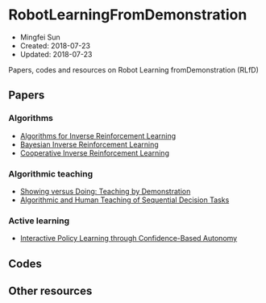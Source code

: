 # RobotLearningFromDemonstration
* Mingfei Sun
* Created: 2018-07-23
* Updated: 2018-07-23

Papers, codes and resources on Robot Learning fromDemonstration (RLfD)

## Papers

### Algorithms
* [Algorithms for Inverse Reinforcement Learning](https://ai.stanford.edu/~ang/papers/icml00-irl.pdf)
* [Bayesian Inverse Reinforcement Learning](https://www.aaai.org/Papers/IJCAI/2007/IJCAI07-416.pdf)
* [Cooperative Inverse Reinforcement Learning](https://people.eecs.berkeley.edu/~dhm/papers/CIRL_NIPS_16.pdf)

### Algorithmic teaching
* [Showing versus Doing: Teaching by Demonstration](https://papers.nips.cc/paper/6413-showing-versus-doing-teaching-by-demonstration.pdf)
* [Algorithmic and Human Teaching of Sequential Decision Tasks](https://pdfs.semanticscholar.org/551a/0949a520ae40e47d5979dbfb35aa94b4a6fc.pdf)

### Active learning
* [Interactive Policy Learning through Confidence-Based Autonomy](http://www.cs.cmu.edu/~mmv/papers/09jair-cba.pdf)


## Codes



## Other resources
